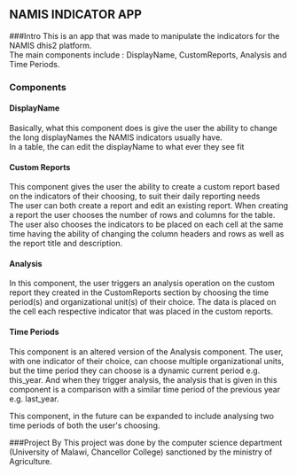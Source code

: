## NAMIS INDICATOR APP

###Intro
This is an app that was made to manipulate the indicators for the NAMIS dhis2 platform. <br >
The main components include : DisplayName, CustomReports, Analysis and Time Periods.

### Components
#### DisplayName
Basically, what this component does is give the user the ability to change the long displayNames the NAMIS indicators usually have.<br >
In a table, the can edit the displayName to what ever they see fit

#### Custom Reports
This component gives the user the ability to create a custom report based on the indicators of their choosing, to suit their daily reporting needs<br >
The user can both create a report and edit an existing report. When creating a report the user chooses the number of rows and columns for the table.
The user also chooses the indicators to be placed on each cell at the same time having the ability of changing the column headers and rows as well as the report title and description.

#### Analysis
In this component, the user triggers an analysis operation on the custom report they created in the CustomReports section by choosing the time period(s) and organizational unit(s) of their choice.
The data is placed on the cell each respective indicator that was placed in the custom reports.


#### Time Periods
This component is an altered version of the Analysis component. The user, with one indicator of their choice, can choose multiple organizational units, but the time period they can choose is a dynamic current period e.g. this_year.
And when they trigger analysis, the analysis that is given in this component is a comparison with a similar time period of the previous year e.g. last_year. <br >

This component, in the future can be expanded to include analysing two time periods of both the user's choosing.

###Project By
This project was done by the computer science department (University of Malawi, Chancellor College) sanctioned by the ministry of Agriculture.
